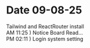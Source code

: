 # Date 09-08-25
Tailwind and ReactRouter install<br/>
AM 11:25 ) Notice Board Read...<br/>
PM 02:11 ) Login system setting
